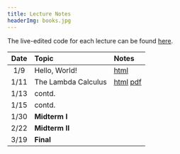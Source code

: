 ```yaml
---
title: Lecture Notes
headerImg: books.jpg
---
```


The live-edited code for each lecture can be found [here][code].

| **Date**   | **Topic**                  | **Notes**                 |
|:----------:|:---------------------------|:--------------------------|
| 1/9        | Hello, World!              | [html][lec0]              |
| 1/11       | The Lambda Calculus        | [html][lec1] [pdf][pdf1]  |
| 1/13       | contd.                     |                           |
| 1/15       | contd.                     |                           |
| 1/30       | **Midterm I**              |                           |
| 2/22       | **Midterm II**             |                           |
| 3/19       | **Final**                  |                           |


<!--
| 1/13       | A crash course in Haskell  | [html][lec2] [pdf][pdf2]  |
| 1/18       | contd.                     |                           |
| 1/20       | contd.                     |                           |
| 1/27       | Datatypes & Recursion      | [html][lec3] [pdf][pdf3]  |
| 2/1        | contd.                     | contd.                    |
| 2/3        | contd.                     | contd.                    |
| 2/8        | Higher Order Functions     | [html][lec4] [pdf][pdf4]  |
| 2/10       | **midterm** 		  |                           |
| 2/15       | contd. 		          | contd. 		      |
| 2/17       | Environments & Closures    | [html][lec5] [pdf][pdf5]  |
| 2/22       | contd.                     | contd.                    |
| 2/24       | Lexing and Parsing         | [html][lec6] [pdf][pdf6]  |
| 3/1        | Overloading & Type Classes | [html][lec7] [pdf]        |
| 3/3        | contd.                     |                           |
| 3/8        | Functors & Monads          | [html][lec8]              |
| 3/10 	     | Hello, world! (IO Monad)   | [html][lec9]              |
| 3/15       | **final** 		  |                           |

## Discussions
| Date       | Topic                    | Slides               |
|:----------:|:-------------------------|:--------------------:|
| 1/6        | Lambda Calculus & Elsa   | [blank][disc1-blank], [annotated][disc1-annotated]  |
| 1/14       | Lambda Calculus          | [pdf][disc1]         |
| 3/17       | Final Review             | [html][final-review] |
| 2/25       | Nano: Parsing and Eval   | [pdf][disc5]  |
| 3/4        | Type checking tips       | [pdf][disc6]  |
| 3/11       | Final Review             | [pdf][discFinal] |
-->

[lec0]: lectures/00-hello.html
[lec1]: lectures/01-lambda.html
[lec2]: lectures/02-haskell.html
[lec3]: lectures/03-datatypes.html
[lec4]: lectures/04-hof.html
[lec5]: lectures/05-environments.html
[lec5-clos]: lectures/05-closure.html
[lec6]: lectures/06-parsing.html
[lec7]: lectures/07-classes.html
[lec8]: lectures/08-monads.html
[lec9]: lectures/09-io.html

[rhoc]: https://reactjs.org/docs/higher-order-components.html
[mapRed]: https://en.wikipedia.org/wiki/MapReduce

[pdf1]: /static/raw/01-lambda.pdf
[pdf2]: /static/raw/02-haskell.pdf
[pdf3]: /static/raw/03-data.pdf
[pdf4]: /static/raw/04-hof.pdf
[pdf5]: /static/raw/05-environments.pdf
[pdf6]: /static/raw/06-parsing.pdf
[pdf8]: /static/raw/08-monads.pdf

[code]: https://github.com/ucsd-cse130/wi21/tree/master/static/code/src
[arith]: https://github.com/ucsd-cse130/wi21/tree/master/static/arith

[lc-1-12]: /static/raw/lec_1_12_21.lc



[pdf-data]: /static/raw/03-datatypes.pdf
[pdf-data-b]: /static/raw/03-datatypes-B.pdf
[pdf-parse]: /static/raw/06-parsing.pdf
[lc4]:  /static/raw/lec_4_10_2019.lc

[pdf-hof]: /static/raw/04-hof.pdf
[pdf-env]: /static/raw/05-environments.pdf

[disc1-blank]: /static/raw/disc1-lambda_calc.pdf
[disc1-annotated]: /static/raw/disc1-lambda_calc-20210106.pdf
[disc5]: /static/raw/disc5-parsing.pdf
[disc6]: /static/raw/disc-pa5tips.pdf
[discFinal]: /static/raw/final-disc.pdf

[parsing]: https://github.com/cse130-sp18/arith

[elsa]: https://github.com/ucsd-progsys/elsa
[intro]: /static/raw/Intro.hs
[datatypes]: /static/raw/Datatypes.hs
[tail]: /static/raw/Tail.hs

[midterm]: /static/raw/130-midterm-wi19.pdf
[midterm-sol]: /static/raw/130-midterm-wi19-solution.pdf
[final-prep]: /static/raw/appendix.pdf
[final]: /static/raw/130-final-wi19.pdf
[final-sol]: /static/raw/130-final-wi19-solution.pdf

[final-review]: discussions/final-review.html
